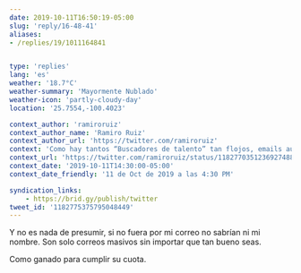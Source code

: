 ```yaml
---
date: 2019-10-11T16:50:19-05:00
slug: 'reply/16-48-41'
aliases:
- /replies/19/1011164841


type: 'replies'
lang: 'es'
weather: '18.7°C'
weather-summary: 'Mayormente Nublado'
weather-icon: 'partly-cloudy-day'
location: '25.7554,-100.4023'

context_author: 'ramiroruiz'
context_author_name: 'Ramiro Ruiz'
context_author_url: 'https://twitter.com/ramiroruiz'
context: 'Como hay tantos “Buscadores de talento” tan flojos, emails automáticos. Correos idénticos y repetidos. Respondiendo desinterés semanas atrás, no importa, hoy recibo otro idéntico. Ya van 3 🤦🏻‍♂️ Los pescadores le varían más. <a href="https://ramiroruiz.com/es/notes/19/1011162859">https://ramiroruiz.com/es/notes/19/1011162859</a>'
context_url: 'https://twitter.com/ramiroruiz/status/1182770351236927488?s=12'
context_date: '2019-10-11T14:30:00-05:00'
context_date_friendly: '11 de Oct de 2019 a las 4:30 PM'

syndication_links:
    - https://brid.gy/publish/twitter
tweet_id: '1182775375795048449'
---
```

Y no es nada de presumir, si no fuera por mi correo no sabrían ni mi nombre. Son solo correos masivos sin importar que tan bueno seas.

Como ganado para cumplir su cuota.
